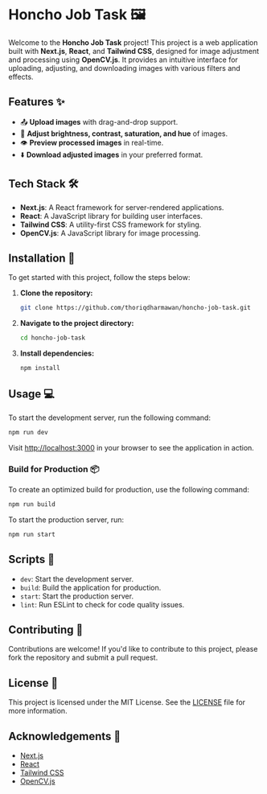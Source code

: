 # Honcho Job Task 🖼️

Welcome to the **Honcho Job Task** project! This project is a web application built with **Next.js**, **React**, and **Tailwind CSS**, designed for image adjustment and processing using **OpenCV.js**. It provides an intuitive interface for uploading, adjusting, and downloading images with various filters and effects.

## Features ✨

- 📤 **Upload images** with drag-and-drop support.
- 🎨 **Adjust brightness, contrast, saturation, and hue** of images.
- 👁️ **Preview processed images** in real-time.
- ⬇️ **Download adjusted images** in your preferred format.

## Tech Stack 🛠️

- **Next.js**: A React framework for server-rendered applications.
- **React**: A JavaScript library for building user interfaces.
- **Tailwind CSS**: A utility-first CSS framework for styling.
- **OpenCV.js**: A JavaScript library for image processing.

## Installation 🚀

To get started with this project, follow the steps below:

1. **Clone the repository:**

   ```bash
   git clone https://github.com/thoriqdharmawan/honcho-job-task.git
   ```

2. **Navigate to the project directory:**

   ```bash
   cd honcho-job-task
   ```

3. **Install dependencies:**
   ```bash
   npm install
   ```

## Usage 💻

To start the development server, run the following command:

```bash
npm run dev
```

Visit [http://localhost:3000](http://localhost:3000) in your browser to see the application in action.

### Build for Production 📦

To create an optimized build for production, use the following command:

```bash
npm run build
```

To start the production server, run:

```bash
npm run start
```

## Scripts 📝

- `dev`: Start the development server.
- `build`: Build the application for production.
- `start`: Start the production server.
- `lint`: Run ESLint to check for code quality issues.

## Contributing 🤝

Contributions are welcome! If you'd like to contribute to this project, please fork the repository and submit a pull request.

## License 📄

This project is licensed under the MIT License. See the [LICENSE](LICENSE) file for more information.

## Acknowledgements 🙏

- [Next.js](https://nextjs.org/)
- [React](https://reactjs.org/)
- [Tailwind CSS](https://tailwindcss.com/)
- [OpenCV.js](https://docs.opencv.org/4.x/d5/d0c/tutorial_js_intro.html)
